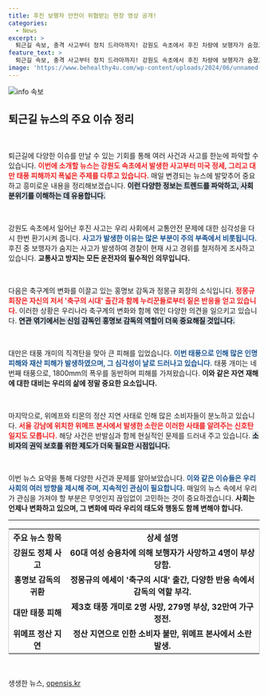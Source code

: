 ```yaml
---
title: 후진 보행자 안전이 위협받는 현장 영상 공개!
categories:
  - News
excerpt: >
  퇴근길 속보, 충격 사고부터 정치 드라마까지! 강원도 속초에서 후진 차량에 보행자가 숨졌고, 태풍 개미가 대만을 강타하며 피해 속출. 홍명보 감독의 등장과 함께 불만이 쏟아지고, 위메프 피해자들의 분노가 본사 앞을 뒤흔들고 있습니다. 클릭하고 자세히 알아보세요!
feature_text: >
  퇴근길 속보, 충격 사고부터 정치 드라마까지! 강원도 속초에서 후진 차량에 보행자가 숨졌고, 태풍 개미가 대만을 강타하며 피해 속출. 홍명보 감독의 등장과 함께 불만이 쏟아지고, 위메프 피해자들의 분노가 본사 앞을 뒤흔들고 있습니다. 클릭하고 자세히 알아보세요!
image: 'https://www.behealthy4u.com/wp-content/uploads/2024/06/unnamed-file.png'
---
```


<p><img src="https://www.behealthy4u.com/wp-content/uploads/2024/06/unnamed-file.png" alt="info 속보" /></p>

<h2 data-ke-size="size26">퇴근길 뉴스의 주요 이슈 정리</h2>

<p data-ke-size="size16">&nbsp;</p>

<p>퇴근길에 다양한 이슈를 만날 수 있는 기회를 통해 여러 사건과 사고를 한눈에 파악할 수 있습니다. <b><span style="color: #ee2323;">이번에 소개할 뉴스는 강원도 속초에서 발생한 사고부터 미국 정세, 그리고 대만 태풍 피해까지 폭넓은 주제를 다루고 있습니다.</span></b> 매일 변경되는 뉴스에 발맞추어 중요하고 흥미로운 내용을 정리해보겠습니다. <b><span style="background-color: #21538527;">이런 다양한 정보는 트렌드를 파악하고, 사회 분위기를 이해하는 데 유용합니다.</span></b></p>

<p data-ke-size="size16">&nbsp;</p>

<p>강원도 속초에서 일어난 후진 사고는 우리 사회에서 교통안전 문제에 대한 심각성을 다시 한번 환기시켜 줍니다. <b><span style="color: #1a5490;">사고가 발생한 이유는 많은 부분이 주의 부족에서 비롯됩니다.</span></b> 후진 중 보행자가 숨지는 사고가 발생하여 경찰이 현재 사고 경위를 철저하게 조사하고 있습니다. <b><span style="ee2323;">교통사고 방지는 모든 운전자의 필수적인 의무입니다.</span></b></p>

<p data-ke-size="size16">&nbsp;</p>

<p>다음은 축구계의 변화를 이끌고 있는 홍명보 감독과 정몽규 회장의 소식입니다. <b><span style="color: #ee2323;">정몽규 회장은 자신의 저서 '축구의 시대' 출간과 함께 누리꾼들로부터 짙은 반응을 얻고 있습니다.</span></b> 이러한 상황은 우리나라 축구계의 변화와 함께 엮인 다양한 의견을 일으키고 있습니다. <b><span style="background-color: #21538527;">연관 엮기에서는 신임 감독인 홍명보 감독의 역할이 더욱 중요해질 것입니다.</span></b></p>

<p data-ke-size="size16">&nbsp;</p>

<p>대만은 태풍 개미의 직격탄을 맞아 큰 피해를 입었습니다. <b><span style="color: #1a5490;">이번 태풍으로 인해 많은 인명 피해와 재산 피해가 발생하였으며, 그 심각성이 날로 드러나고 있습니다.</span></b> 태풍 개미는 네 번째 태풍으로, 1800mm의 폭우를 동반하며 피해를 가져왔습니다. <b><span style="ee2323;">이와 같은 자연 재해에 대한 대비는 우리의 삶에 정말 중요한 요소입니다.</span></b></p>

<p data-ke-size="size16">&nbsp;</p>

<p>마지막으로, 위메프와 티몬의 정산 지연 사태로 인해 많은 소비자들이 분노하고 있습니다. <b><span style="color: #ee2323;">서울 강남에 위치한 위메프 본사에서 발생한 소란은 이러한 사태를 알려주는 신호탄일지도 모릅니다.</span></b> 해당 사건은 반발심과 함께 현실적인 문제를 드러내 주고 있습니다. <b><span style="background-color: #21538527;">소비자의 권익 보호를 위한 제도가 더욱 필요한 시점입니다.</span></b></p>

<p data-ke-size="size16">&nbsp;</p>

<p>이번 뉴스 요약을 통해 다양한 사건과 문제를 알아보았습니다. <b><span style="color: #1a5490;">이와 같은 이슈들은 우리 사회의 여러 방향을 제시해 주며, 지속적인 관심이 필요합니다.</span></b> 매일의 뉴스 속에서 우리가 관심을 가져야 할 부분은 무엇인지 끊임없이 고민하는 것이 중요하겠습니다. <b><span style="ee2323;">사회는 언제나 변화하고 있으며, 그 변화에 따라 우리의 태도와 행동도 함께 변해야 합니다.</span></b></p>

<hr>

<table style="width: 100%; border: 1px solid #ccc;">
    <tr>
        <th style="text-align: center; height: 30px;"><b>주요 뉴스 항목</b></th>
        <th style="text-align: center; height: 30px;"><b>상세 설명</b></th>
    </tr>
    <tr>
        <td style="text-align: center; height: 17px;"><b>강원도 정체 사고</b></td>
        <td style="text-align: center; height: 17px;"><b>60대 여성 승용차에 의해 보행자가 사망하고 4명이 부상당함.</b></td>
    </tr>
    <tr>
        <td style="text-align: center; height: 17px;"><b>홍명보 감독의 귀환</b></td>
        <td style="text-align: center; height: 17px;"><b>정몽규의 에세이 '축구의 시대' 출간, 다양한 반응 속에서 감독의 역할 부각.</b></td>
    </tr>
    <tr>
        <td style="text-align: center; height: 17px;"><b>대만 태풍 피해</b></td>
        <td style="text-align: center; height: 17px;"><b>제3호 태풍 개미로 2명 사망, 279명 부상, 32만여 가구 정전.</b></td>
    </tr>
    <tr>
        <td style="text-align: center; height: 17px;"><b>위메프 정산 지연</b></td>
        <td style="text-align: center; height: 17px;"><b>정산 지연으로 인한 소비자 불만, 위메프 본사에서 소란 발생.</b></td>
    </tr>
</table>

<p data-ke-size="size16">&nbsp;</p>
생생한 뉴스, <a href="https://opensis.kr" rel="dofollow">opensis.kr</a>


